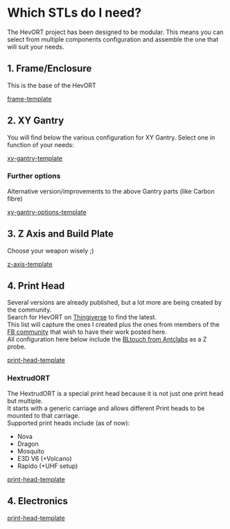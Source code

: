 # Which STLs do I need?

The HevORT project has been designed to be modular. This means you can select from multiple components configuration and assemble the one that will suit your needs.

<script>
new Vue({
  el: "grid:nth-of-type(1)",
  data: {
    config: {
        gridTemplateColumns: "1fr 1fr",
    },
    items: [
        {
            title: "Frame",
            image: "../assets/images/components/FrameThumb.png",
            description: `The bare base frame with a side electronics bay`,
            buttons: [
                {title: "Frame Hardware Map", link: "https://a360.co/3dCjsfY"},
                {title: "BOM - Web", link: "https://miragec79.github.io/HevORT/bom/BOM_Frame_ElecExt.htm"},
                {title: "BOM - Download", link: "https://miragec79.github.io/HevORT/bom/BOM_Frame_ElecExt.xlsx"},
                {title: "CAD File", link: "https://a360.co/2xUD9B9"},
            ],
            customContent: "<span class='component-active-status'>Active</span>",
        },
        {
            title: "Enclosure",
            image: "../assets/images/components/AcidBeeThumb.png",
            description: `The  Acid Bee Enclosure`,
            buttons: [
                {title: "Thingiverse", link: "https://www.thingiverse.com/thing:5188673"},
                {title: "BOM - Web", link: "https://miragec79.github.io/HevORT/bom/BOM_Enclosure_AcidBee.htm"},
                {title: "BOM - Download", link: "https://miragec79.github.io/HevORT/bom/BOM_Enclosure_AcidBee.xlsx"},
                {title: "CAD File", link: "https://a360.co/3HD6rlY"},
            ],
            customContent: "<span class='component-active-status'>Active</span>",
        },
    ]
  }
});
new Vue({
  el: "grid:nth-of-type(2)",
  data: {
    config: {},
    items: [
        {
            title: "Standard XY",
            image: "../assets/images/components/XYThumb.png",
            description: `This version is suited for the commonly available GT2 pulleys.
                        <br>These pulleys available from china and other location are 9mm thick and have wider flanges(lips).`,
            buttons: [
                {title: "Thingiverse", link: "https://www.thingiverse.com/thing:4184477"},
                {title: "CAD File", link: "https://a360.co/2UEaOHa"},
            ],
            customContent: "<span class='component-active-status'>Since April 2019</span>",
        },
        {
            title: "(HT) XY High Temp",
            image: "../assets/images/components/XYHTThumb.png",
            description: `The High Temp version of the XY gantry features 5mm bore pulleys.  These are slightly thicker (10mm) and have a narrower lips.
                        <br>Note that due to extreme compactness of some components,
                        <br>transition bushings are necessary to fit the 5mm bore onto 3mm hardware.`,
            buttons: [
                {title: "Thingiverse", link: "https://www.thingiverse.com/thing:4402495"},
                {title: "CAD File", link: "https://a360.co/3ABEubX"},
            ],
            customContent: "<span class='component-active-status'>Since May 2020</span>",
        },
        {
            title: "(HD9) XY Heavy Duty 9mm",
            image: "../assets/images/components/XYHD9Thumb.png",
            description: `This XY Gantry will fit on the same frame as the Standard and HT version of the XY Gantry.
                        <br>The XYHD gantry are meant for very large printers or for the ones with very high performance in mind.
                        <br><br>Featuring:
                        <br>9mm or 12mm 2GT Belt,
                        <br>Center Pulley Bore 5mm Dowell Pins,
                        <br>MGN12H instead of MGN12C and more...`,
            buttons: [
                {title: "Thingiverse", link: "https://www.thingiverse.com/thing:4629715"},
                {title: "CAD File", link: "https://a360.co/35p2MH0"},
            ],
            customContent: "<span class='component-active-status'>Since Oct 2020</span>",
        },
        {
            title: "(HD12) XY Heavy Duty 12mm",
            image: "../assets/images/components/XYHD12Thumb.png",
            description: `This XY Gantry will fit on the same frame as the Standard and HT version of the XY Gantry.
                        <br>The XYHD gantry are meant for very large printers or for the ones with very high performance in mind.
                        <br><br>Featuring:
                        <br>9mm or 12mm 2GT Belt,
                        <br>Center Pulley Bore 5mm Dowell Pins,
                        <br>MGN12H instead of MGN12C and more...`,
            buttons: [
                {title: "Thingiverse", link: "https://www.thingiverse.com/thing:4625509"},
                {title: "CAD File", link: "https://a360.co/3dxzysP"},
            ],
            customContent: "<span class='component-active-status'>Since Oct 2020</span>",
        },
    ]
  }
});
new Vue({
  el: "grid:nth-of-type(3)",
  data: {
    config: {},
    items: [
        {
            title: "(XYHT) MGN9 Carbon Fiber X-Axis",
            image: "../assets/images/components/OPTION_XYHT_CFX_MGN9_Thumb.jpg",
            description: `A 2020 Carbon Fiber Tube is replacing X extrusion for huge weight saving.`,
            buttons: [
                {title: "Thingiverse", link: "https://www.thingiverse.com/thing:4880808"},
                {title: "BOM - Web", link: "https://miragec79.github.io/HevORT/bom/Option_XYHT_CFX_MGN9.htm"},
                {title: "BOM - Download", link: "https://miragec79.github.io/HevORT/bom/Option_XYHT_CFX_MGN9.xlsx"},
                {title: "CAD File", link: "https://a360.co/3z3ofD8"},
            ],
            customContent: "<span class='component-active-status'>Active</span>",
        },
        {
            title: "(HD9) MGN9 Carbon Fiber X-Axis",
            image: "../assets/images/components/OPTION_HD9_CFX_MGN9_Thumb.jpg",
            description: `A 2020 Carbon Fiber Tube is replacing X extrusion for huge weight saving.`,
            buttons: [
                {title: "Thingiverse", link: "https://github.com/MirageC79/HevORT/tree/master/files/STL/HD9/Option_HD9_CFx"},
                {title: "BOM - Web", link: "https://miragec79.github.io/HevORT/bom/Option_HD9_CFx_MGN9.htm"},
                {title: "BOM - Download", link: "https://miragec79.github.io/HevORT/bom/Option_HD9_CFx_MGN9.xlsx"},
                {title: "CAD File", link: "https://a360.co/3ttC8sp"},
            ],
            customContent: "<span class='component-active-status'>Active</span>",
        },
        {
            title: "(HD12) MGN9 Carbon Fiber X-Axis",
            image: "../assets/images/components/OPTION_HD12_CFX_MGN9_Thumb.jpg",
            description: `A 2020 Carbon Fiber Tube is replacing X extrusion for huge weight saving.`,
            buttons: [
                {title: "Thingiverse", link: "https://www.thingiverse.com/thing:4886459"},
                {title: "BOM - Web", link: "https://miragec79.github.io/HevORT/bom/Option_HD12_CFx_MGN9.htm"},
                {title: "BOM - Download", link: "https://miragec79.github.io/HevORT/bom/Option_HD12_CFx_MGN9.xlsx"},
                {title: "CAD File", link: "https://a360.co/3gqVqt4"},
            ],
            customContent: "<span class='component-active-status'>Active</span>",
        },
    ]
  }
});
new Vue({
  el: "grid:nth-of-type(4)",
  data: {
    config: {},
    items: [
        {
            title: "ZR",
            image: "../assets/images/components/ZRThumb.png",
            description: `This initial version of the Self Leveling Z axis on MGN rails from the HevORT
                        <br>works just fine if you are using quality Ball screws with excellent frame alignment as well as perfect tolerances printed parts...
                        <br>Sounds impossible to get?
                        <br></br>look at V2 below :)`,
            buttons: [
                {title: "Thingiverse", link: "https://www.thingiverse.com/thing:4184059"},
                {title: "CAD File", link: "https://a360.co/3gweJiw"},
            ],
            customContent: "<span class='component-active-status component-active-status-retired'>Feb 2020 - RETIRED</span>",
        },
        {
            title: "ZR V2 (Wobble wings)",
            image: "../assets/images/components/ZRV2Thumb.png",
            description: `Some may say, get proper alignment, get quality parts, go back to lead screw... Well
                        <br<brThe size of the bed on that printer makes it quite heavy.
                        <br>Moving it down and up in a non planar printing mode will get standards lead screw to wear out pretty quick.
                        <br><br>So for the ones of us who did not win the cheap ball screw lottery,
                        <br><br>this version of ZR system introduces Z wobble management using magnets and ball bearings.
                        <br>Also a second thrust bearing was added to allow the use of a M10X1.00 nut to secure the ball screw better.`,
            buttons: [
                {title: "Thingiverse", link: "https://www.thingiverse.com/thing:4387638"},
                {title: "CAD File", link: "https://a360.co/3bSwQzF"},
            ],
            customContent: "<span class='component-active-status'>Since May 2020</span>",
        },
        {
            title: "ZR V2.5",
            image: "../assets/images/components/ZR_V2.5_Thumb.jpg",
            description: `Using the same Z wobble management as V2, this new version integrates
                        <br><br>2 new features:<br>First, A double row angular contact bearing is now offering better axial load support to the ball screw.
                        <br><br>Second, a quality shaft collar from Ruland is providing a better resting shoulder to the thrust bearing than the poor half lip of a thread the SFU1204 usually offers.`,
            buttons: [
                {title: "CAD File", link: ""},
                {title: "Thingiverse", link: "https://www.thingiverse.com/thing:4723500"},
                {title: "CAD File", link: "https://a360.co/3bSwQzF"},
            ],            
            customContent: "<span class='component-active-status'>Since Jan 2021</span>",
        },
        {
            title: "HyperCube Evolution Z Adapters",
            image: "",
            description: `_Upcoming._ This option will let you use standard <a href="https://www.thingiverse.com/thing:2254103">Hypercube Evolution from SCOTT_3D</a> Z installation to your HevORT printer.`,
            customContent: "<span class='component-active-status'>TBD</span>",
        },
    ]
  }
});
new Vue({
  el: "grid:nth-of-type(5)",
  data: {
    config: {},
    items: [
        {
            title: "E3D Hemera",
            image: "../assets/images/components/HemeraThumb.png",
            description: `Including configuration for E3D V6,
                        <br>Volcano
                        <br>and Super Volcano heatblocks.
                        <br><br>Part cooling is achieved via BerdAir system
                        .<br><br>Duct STL include on the Thingiverse page.`,
            buttons: [
                {title: "Thingiverse", link: "https://www.thingiverse.com/thing:4238471"},
                {title: "CAD File", link: "https://a360.co/2U1i6ob"},
            ],
            customContent: "<span class='component-active-status'>Since March 2020</span>",
        },
        {
            title: "BMG/Titan Aqua",
            image: "../assets/images/components/BMGAquaThumb.png",
            description: `This is the all metal BMG (Right Hand) paired with a Titan Aqua cooling plate,
                        <br>E3D Volcano
                        <br>and the E3D slim stepper.
                        <br><br>BLTouch and Optical endstop sensor mounts as well.`,
            buttons: [
                {title: "Thingiverse", link: "https://www.thingiverse.com/thing:4411289"},
                {title: "CAD File", link: "https://a360.co/3fY7MFT"},
            ],
            customContent: "<span class='component-active-status'>Since May 2020</span>",
        },
        {
            title: "E3D Hemera Top Mounted and SuperVolcano",
            image: "../assets/images/components/HemeraTopMountThumb.png",
            description: `This print head requires the use of E3D Super Volcano.
                        <br><br>Part cooling is achieved by BerdAir system.
                        <br><br>Bltouch and optical sensors are used for positioning.`,
            buttons: [
                {title: "Thingiverse", link: "https://www.thingiverse.com/thing:4556554"},
                {title: "CAD File", link: "https://a360.co/39ryl4z"},
            ],
            customContent: "<span class='component-active-status'>Since July 2020</span>",
        },
    ]
  }
});
new Vue({
  el: "grid:nth-of-type(6)",
  data: {
    config: {
        gridTemplateColumns: "1fr 1fr",
    },
    items: [
        {
            title: "HextrudORT",
            image: "../assets/images/components/HextrudORT_CoverThumb.jpg",
            description: `Collection of multiple print heads based on the HextrudORT (Extruder + Hotend) carriage`,
            buttons: [
                {title: "HextrudORT GitHub Page", link: "https://miragec79.github.io/HextrudORT/"},
            ],
            customContent: "<span class='component-active-status'>Active</span>",
        },
    ]
  }
});

new Vue({
  el: "grid:nth-of-type(7)",
  data: {
    config: {
        gridTemplateColumns: "1fr 1fr",
    },
    items: [
        {
            title: "Electronics",
            image: "../assets/images/components/ElectronicsThumb.jpg",
            description: `Electronics List of material for Power Management and Control Board`,
            buttons: [
                {title: "Electronics Island proposal", link: "https://www.thingiverse.com/thing:3953165"},
                {title: "BOM - Web", link: "https://miragec79.github.io/HevORT/bom/BOM_Electronics.htm"},
                {title: "BOM - Download", link: "https://miragec79.github.io/HevORT/bom/BOM_Electronics.xlsx"},
            ],
            customContent: "<span class='component-active-status'>Active</span>",
        },
    ]
  }
});
</script>

## 1. Frame/Enclosure
This is the base of the HevORT

[frame-template](../assets/templates/grid-template.md ':include')

## 2. XY Gantry
You will find below the various configuration for XY Gantry.  Select one in function of your needs:

[xy-gantry-template](../assets/templates/grid-template.md ':include')

### Further options
Alternative version/improvements to the above Gantry parts (like Carbon fibre)

[xy-gantry-options-template](../assets/templates/grid-template.md ':include')

## 3. Z Axis and Build Plate
Choose your weapon wisely ;)

[z-axis-template](../assets/templates/grid-template.md ':include')

## 4. Print Head
Several versions are already published, but a lot more are being created by the community.  
Search for HevORT on [Thingiverse](https://www.thingiverse.com/) to find the latest.  
This list will capture the ones I created plus the ones from members of the [FB community](https://www.facebook.com/groups/hevort/) that wish to have their work posted here.  
All configuration here below include the [BLtouch from Antclabs](https://www.antclabs.com/bltouch) as a Z probe.

[print-head-template](../assets/templates/grid-template.md ':include')

### HextrudORT

The HextrudORT is a special print head because it is not just one print head but multiple.  
It starts with a generic carriage and allows different Print heads to be mounted to that carriage.  
Supported print heads include (as of now):  
* Nova
* Dragon
* Mosquito
* E3D V6 (+Volcano)
* Rapido (+UHF setup)

[print-head-template](../assets/templates/grid-template.md ':include')

## 4. Electronics

[print-head-template](../assets/templates/grid-template.md ':include')